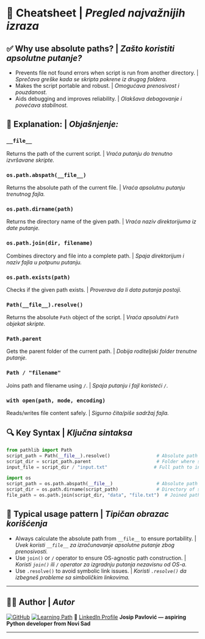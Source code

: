 # 📄 Cheatsheet | _Pregled najvažnijih izraza_

## ✅ Why use absolute paths? | _Zašto koristiti apsolutne putanje?_

- Prevents file not found errors when script is run from another directory. | _Sprečava greške kada se skripta pokrene iz drugog foldera._
- Makes the script portable and robust. | _Omogućava prenosivost i pouzdanost._
- Aids debugging and improves reliability. | _Olakšava debagovanje i povećava stabilnost._

## 📌 Explanation: | _Objašnjenje:_

### `__file__`

Returns the path of the current script. | _Vraća putanju do trenutno izvršavane skripte._

### `os.path.abspath(__file__)`

Returns the absolute path of the current file. | _Vraća apsolutnu putanju trenutnog fajla._

### `os.path.dirname(path)`

Returns the directory name of the given path. | _Vraća naziv direktorijuma iz date putanje._

### `os.path.join(dir, filename)`

Combines directory and file into a complete path. | _Spaja direktorijum i naziv fajla u potpunu putanju._

### `os.path.exists(path)`

Checks if the given path exists. | _Proverava da li data putanja postoji._

### `Path(__file__).resolve()`

Returns the absolute `Path` object of the script. | _Vraća apsolutni `Path` objekat skripte._

### `Path.parent`

Gets the parent folder of the current path. | _Dobija roditeljski folder trenutne putanje._

### `Path / "filename"`

Joins path and filename using `/`. | _Spaja putanju i fajl koristeći `/`._

### `with open(path, mode, encoding)`

Reads/writes file content safely. | _Sigurno čita/piše sadržaj fajla._

## 🔍 Key Syntax | _Ključna sintaksa_

```python
from pathlib import Path
script_path = Path(__file__).resolve()                 # Absolute path to script | _Apsolutna putanja do skripte_
script_dir = script_path.parent                        # Folder where script is located | _Folder u kome se skripta nalazi_
input_file = script_dir / "input.txt"                 # Full path to input file | _Puna putanja do ulaznog fajla_
```

```python
import os
script_path = os.path.abspath(__file__)                # Absolute path to script | _Apsolutna putanja do skripte_
script_dir = os.path.dirname(script_path)              # Directory of script | _Direktorijum u kom je skripta_
file_path = os.path.join(script_dir, "data", "file.txt")  # Joined path | _Spojena putanja_
```

## 📁 Typical usage pattern | _Tipičan obrazac korišćenja_

- Always calculate the absolute path from `__file__` to ensure portability. | _Uvek koristi `__file__` za izračunavanje apsolutne putanje zbog prenosivosti._
- Use `join()` or `/` operator to ensure OS-agnostic path construction. | _Koristi `join()` ili `/` operator za izgradnju putanja nezavisnu od OS-a._
- Use `.resolve()` to avoid symbolic link issues. | _Koristi `.resolve()` da izbegneš probleme sa simboličkim linkovima._

---

## 👨‍💻 Author | _Autor_

[![GitHub](https://img.shields.io/badge/GitHub-Josip_Pavlović-blue?logo=github)](https://github.com/Jole85)
[![Learning Path](https://img.shields.io/badge/Path-Python_Automation-orange)](https://github.com/Jole85/python-automation)
🔗 [LinkedIn Profile](https://www.linkedin.com/in/josip-p-151951338/)
**Josip Pavlović — aspiring Python developer from Novi Sad**

---

